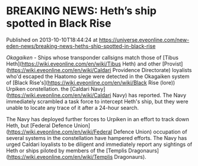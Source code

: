 # BREAKING NEWS: Heth’s ship spotted in Black Rise
Published on 2013-10-10T18:44:24 at https://universe.eveonline.com/new-eden-news/breaking-news-heths-ship-spotted-in-black-rise

_Okagaiken_ - Ships whose transponder callsigns match those of [Tibus Heth](https://wiki.eveonline.com/en/wiki/Tibus Heth) and other [Provist](https://wiki.eveonline.com/en/wiki/Caldari Providence Directorate) loyalists who'd escaped the Haatomo siege were detected in the Okagaiken system of [Black Rise's](https://wiki.eveonline.com/en/wiki/Black Rise \(lore\)) Urpiken constellation. the [Caldari Navy](https://wiki.eveonline.com/en/wiki/Caldari Navy) has reported. The Navy immediately scrambled a task force to intercept Heth's ship, but they were unable to locate any trace of it after a 24-hour search.

The Navy has deployed further forces to Urpiken in an effort to track down Heth, but [Federal Defence Union](https://wiki.eveonline.com/en/wiki/Federal Defence Union) occupation of several systems in the constellation have hampered efforts. The Navy has urged Caldari loyalists to be diligent and immediately report any sightings of Heth or ships piloted by members of the [Templis Dragonaurs](https://wiki.eveonline.com/en/wiki/Templis Dragonaurs).
